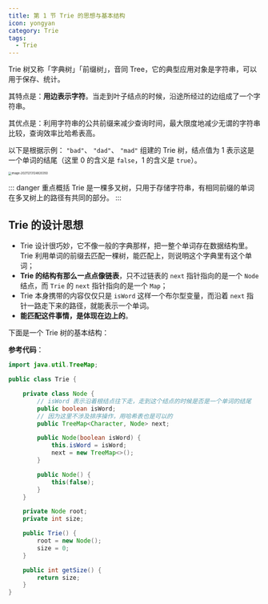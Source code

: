 ```yaml
---
title: 第 1 节 Trie 的思想与基本结构
icon: yongyan
category: Trie
tags:
  - Trie
---
```


Trie 树又称「字典树」「前缀树」，音同 Tree，它的典型应用对象是字符串，可以用于保存、统计。

其特点是：**用边表示字符**。当走到叶子结点的时候，沿途所经过的边组成了一个字符串。

其优点是：利用字符串的公共前缀来减少查询时间，最大限度地减少无谓的字符串比较，查询效率比哈希表高。

以下是根据示例： `"bad"`、 `"dad"`、 `"mad"` 组建的 Trie 树，结点值为 $1$ 表示这是一个单词的结尾（这里 $0$ 的含义是 `false`，$1$ 的含义是 `true`）。

<img src="https://tva1.sinaimg.cn/large/008i3skNgy1gxc3zjgxayj30xg0ocjsg.jpg" alt="image-20211213124820350" style="zoom:40%;" />

::: danger 重点概括
Trie 是一棵多叉树，只用于存储字符串，有相同前缀的单词在多叉树上的路径有共同的部分。
:::


## Trie 的设计思想

- Trie 设计很巧妙，它不像一般的字典那样，把一整个单词存在数据结构里。Trie 利用单词的前缀去匹配一棵树，能匹配上，则说明这个字典里有这个单词；
- **Trie 的结构有那么一点点像链表**，只不过链表的 `next` 指针指向的是一个 `Node` 结点，而 `Trie` 的 `next` 指针指向的是一个 `Map`；
- Trie 本身携带的内容仅仅只是 `isWord` 这样一个布尔型变量，而沿着 `next` 指针一路走下来的路径，就能表示一个单词。
- **能匹配这件事情，是体现在边上的**。

下面是一个 Trie 树的基本结构：

**参考代码**：

```java
import java.util.TreeMap;

public class Trie {

    private class Node {
        // isWord 表示沿着根结点往下走，走到这个结点的时候是否是一个单词的结尾
        public boolean isWord;
        // 因为这里不涉及排序操作，用哈希表也是可以的
        public TreeMap<Character, Node> next;

        public Node(boolean isWord) {
            this.isWord = isWord;
            next = new TreeMap<>();
        }

        public Node() {
            this(false);
        }
    }

    private Node root;
    private int size;

    public Trie() {
        root = new Node();
        size = 0;
    }

    public int getSize() {
        return size;
    }
}
```

